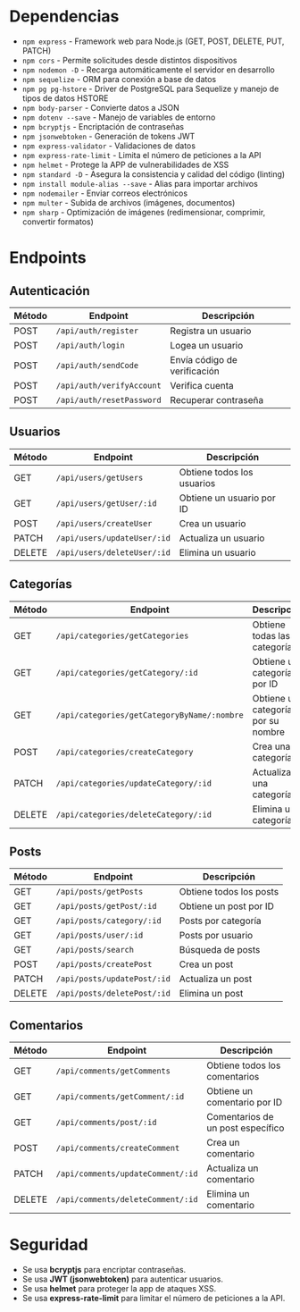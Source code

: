 # Dependencias

- `npm express` - Framework web para Node.js (GET, POST, DELETE, PUT, PATCH)
- `npm cors` - Permite solicitudes desde distintos dispositivos
- `npm nodemon -D` - Recarga automáticamente el servidor en desarrollo
- `npm sequelize` - ORM para conexión a base de datos
- `npm pg pg-hstore` - Driver de PostgreSQL para Sequelize y manejo de tipos de datos HSTORE
- `npm body-parser` - Convierte datos a JSON
- `npm dotenv --save` - Manejo de variables de entorno
- `npm bcryptjs` - Encriptación de contraseñas
- `npm jsonwebtoken` - Generación de tokens JWT
- `npm express-validator` - Validaciones de datos
- `npm express-rate-limit` - Limita el número de peticiones a la API
- `npm helmet` - Protege la APP de vulnerabilidades de XSS
- `npm standard -D` - Asegura la consistencia y calidad del código (linting)
- `npm install module-alias --save` - Alias para importar archivos
- `npm nodemailer` - Enviar correos electrónicos
- `npm multer` - Subida de archivos (imágenes, documentos)
- `npm sharp` - Optimización de imágenes (redimensionar, comprimir, convertir formatos)

# Endpoints

## Autenticación

| Método | Endpoint                  | Descripción                  |
| ------ | ------------------------- | ---------------------------- |
| POST   | `/api/auth/register`      | Registra un usuario          |
| POST   | `/api/auth/login`         | Logea un usuario             |
| POST   | `/api/auth/sendCode`      | Envía código de verificación |
| POST   | `/api/auth/verifyAccount` | Verifica cuenta              |
| POST   | `/api/auth/resetPassword` | Recuperar contraseña         |

## Usuarios

| Método | Endpoint                    | Descripción                |
| ------ | --------------------------- | -------------------------- |
| GET    | `/api/users/getUsers`       | Obtiene todos los usuarios |
| GET    | `/api/users/getUser/:id`    | Obtiene un usuario por ID  |
| POST   | `/api/users/createUser`     | Crea un usuario            |
| PATCH  | `/api/users/updateUser/:id` | Actualiza un usuario       |
| DELETE | `/api/users/deleteUser/:id` | Elimina un usuario         |

## Categorías

| Método | Endpoint                                    | Descripción                         |
| ------ | ------------------------------------------- | ----------------------------------- |
| GET    | `/api/categories/getCategories`             | Obtiene todas las categorías        |
| GET    | `/api/categories/getCategory/:id`           | Obtiene una categoría por ID        |
| GET    | `/api/categories/getCategoryByName/:nombre` | Obtiene una categoría por su nombre |
| POST   | `/api/categories/createCategory`            | Crea una categoría                  |
| PATCH  | `/api/categories/updateCategory/:id`        | Actualiza una categoría             |
| DELETE | `/api/categories/deleteCategory/:id`        | Elimina una categoría               |

## Posts

| Método | Endpoint                    | Descripción             |
| ------ | --------------------------- | ----------------------- |
| GET    | `/api/posts/getPosts`       | Obtiene todos los posts |
| GET    | `/api/posts/getPost/:id`    | Obtiene un post por ID  |
| GET    | `/api/posts/category/:id `  | Posts por categoría     |
| GET    | `/api/posts/user/:id `      | Posts por usuario       |
| GET    | `/api/posts/search`         | Búsqueda de posts       |
| POST   | `/api/posts/createPost`     | Crea un post            |
| PATCH  | `/api/posts/updatePost/:id` | Actualiza un post       |
| DELETE | `/api/posts/deletePost/:id` | Elimina un post         |

## Comentarios

| Método | Endpoint                          | Descripción                       |
| ------ | --------------------------------- | --------------------------------- |
| GET    | `/api/comments/getComments`       | Obtiene todos los comentarios     |
| GET    | `/api/comments/getComment/:id`    | Obtiene un comentario por ID      |
| GET    | `/api/comments/post/:id  `        | Comentarios de un post específico |
| POST   | `/api/comments/createComment`     | Crea un comentario                |
| PATCH  | `/api/comments/updateComment/:id` | Actualiza un comentario           |
| DELETE | `/api/comments/deleteComment/:id` | Elimina un comentario             |

# Seguridad

- Se usa **bcryptjs** para encriptar contraseñas.
- Se usa **JWT (jsonwebtoken)** para autenticar usuarios.
- Se usa **helmet** para proteger la app de ataques XSS.
- Se usa **express-rate-limit** para limitar el número de peticiones a la API.
